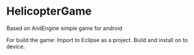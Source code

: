 HelicopterGame
==============

Based on AndEngine simple game for android

For build the game:
    Import to Eclipse as a project. Build and install on to device.
